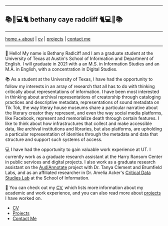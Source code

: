 ***
##  :books::honeybee::computer::cat2: bethany caye radcliff :cat2::computer::honeybee::books:
***

[home + about](index.md)  |     [cv](cv.md)    |    [projects](projects.md)   |    [contact me](contact.md)

***

:honeybee: Hello! My name is Bethany Radlciff and I am a graduate student at the University of Texas at Austin's School of Information and Department of English. I  will graduate in 2021 with a an M.S. in Information Studies and an M.A. in English, with a concentration in Digital Studies. 

:books: As a student at the University of Texas, I have had the opportunity to follow my interests in an array of research that all has to do with thinking critically about representations of information. I have been most interested in thinking about archival representations of creatorship through cataloging practices and descriptive metadata, representations of sound metadata on Tik Tok, the way literay house museums share a particular narrative about the literary creator they represent, and even the way social media platforms, like Facebook, represent and memorialize death through certain features. I like to think about how infrastructures that collect and make accessible data, like archival institutions and libraries, but also platforms, are upholding a particular representation of idenities through the metadata and data that structure and support such systems of access. 

:computer: I have had the opportunity to gain valuable work experience at UT. I currently work as a graduate research assistant at the Harry Ransom Center in public services and digital projects. I also work as a graduate research assistant on the [AudiAnnotate](http://audiannotate.brumfieldlabs.com/) project with Dr. Tanya Clement and Brumfield Labs, and as an affiliated researcher in Dr. Amelia Acker's [Critical Data Studies Lab](https://data.ischool.utexas.edu/) at the School of Information. 

:file_folder: You can check out my [CV](cv.md), which lists more information about my academic and work experience, and you can also read more about [projects](projects.md) I have worked on.





* [CV](cv.md)
* [Projects](projects.md)
* [Contact Me](contact.md)
